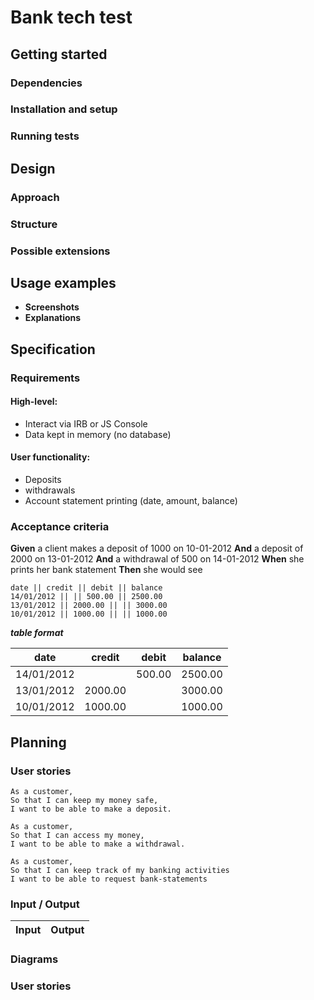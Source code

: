 Bank tech test
==============

Getting started
---------------

### Dependencies

### Installation and setup

### Running tests

Design
------

### Approach

### Structure

### Possible extensions

Usage examples
--------------

- **Screenshots**
- **Explanations**

Specification
-------------

### Requirements

#### High-level:
* Interact via IRB or JS Console
* Data kept in memory (no database)

#### User functionality:
* Deposits
* withdrawals
* Account statement printing (date, amount, balance)

### Acceptance criteria

**Given** a client makes a deposit of 1000 on 10-01-2012
**And** a deposit of 2000 on 13-01-2012
**And** a withdrawal of 500 on 14-01-2012
**When** she prints her bank statement
**Then** she would see

```
date || credit || debit || balance
14/01/2012 || || 500.00 || 2500.00
13/01/2012 || 2000.00 || || 3000.00
10/01/2012 || 1000.00 || || 1000.00
```

***table format***

date       | credit  | debit      | balance
-----------|---------|------------|--------
14/01/2012 |         | 500.00     | 2500.00
13/01/2012 | 2000.00 |            | 3000.00
10/01/2012 | 1000.00 |            | 1000.00

Planning
--------

### User stories

```
As a customer,
So that I can keep my money safe,
I want to be able to make a deposit.

As a customer,
So that I can access my money,
I want to be able to make a withdrawal.

As a customer,
So that I can keep track of my banking activities
I want to be able to request bank-statements
```

### Input / Output

Input | Output
------|--------

### Diagrams

### User stories
